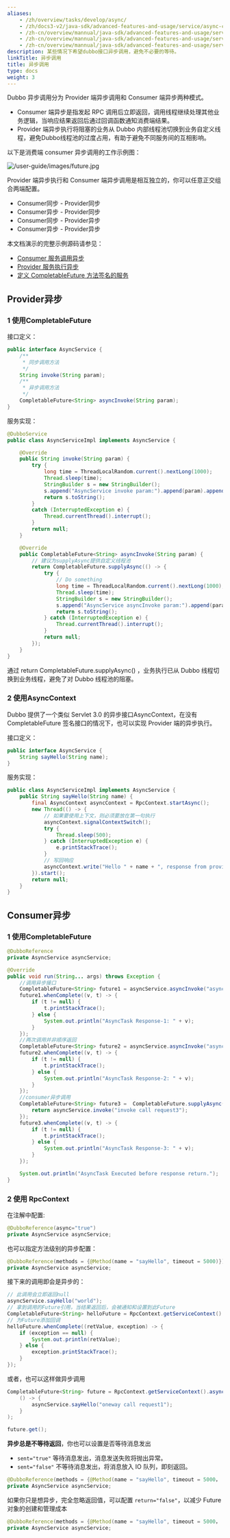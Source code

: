 ```yaml
---
aliases:
    - /zh/overview/tasks/develop/async/
    - /zh/docs3-v2/java-sdk/advanced-features-and-usage/service/async-call/
    - /zh-cn/overview/mannual/java-sdk/advanced-features-and-usage/service/async-call/
    - /zh-cn/overview/mannual/java-sdk/advanced-features-and-usage/service/async-execute-on-provider/
    - /zh-cn/overview/mannual/java-sdk/advanced-features-and-usage/service/async/
description: 某些情况下希望dubbo接口异步调用，避免不必要的等待。
linkTitle: 异步调用
title: 异步调用
type: docs
weight: 3
---
```


Dubbo 异步调用分为 Provider 端异步调用和 Consumer 端异步两种模式。
* Consumer 端异步是指发起 RPC 调用后立即返回，调用线程继续处理其他业务逻辑，当响应结果返回后通过回调函数通知消费端结果。
* Provider 端异步执行将阻塞的业务从 Dubbo 内部线程池切换到业务自定义线程，避免Dubbo线程池的过度占用，有助于避免不同服务间的互相影响。

以下是消费端 consumer 异步调用的工作示例图：

![/user-guide/images/future.jpg](/imgs/user/future.jpg)

Provider 端异步执行和 Consumer 端异步调用是相互独立的，你可以任意正交组合两端配置。
+ Consumer同步 - Provider同步
+ Consumer异步 - Provider同步
+ Consumer同步 - Provider异步
+ Consumer异步 - Provider异步

本文档演示的完整示例源码请参见：
* [Consumer 服务调用异步](https://github.com/apache/dubbo-samples/tree/master/2-advanced/dubbo-samples-async/dubbo-samples-async-simple-boot)
* [Provider 服务执行异步](https://github.com/apache/dubbo-samples/tree/master/2-advanced/dubbo-samples-async/dubbo-samples-async-provider)
* [定义 CompletableFuture 方法签名的服务](https://github.com/apache/dubbo-samples/tree/master/2-advanced/dubbo-samples-async/dubbo-samples-async-original-future)

## Provider异步

### 1 使用CompletableFuture

接口定义：
```java
public interface AsyncService {
    /**
     * 同步调用方法
     */
    String invoke(String param);
    /**
     * 异步调用方法
     */
    CompletableFuture<String> asyncInvoke(String param);
}

```
服务实现：
```java
@DubboService
public class AsyncServiceImpl implements AsyncService {

    @Override
    public String invoke(String param) {
        try {
            long time = ThreadLocalRandom.current().nextLong(1000);
            Thread.sleep(time);
            StringBuilder s = new StringBuilder();
            s.append("AsyncService invoke param:").append(param).append(",sleep:").append(time);
            return s.toString();
        }
        catch (InterruptedException e) {
            Thread.currentThread().interrupt();
        }
        return null;
    }

    @Override
    public CompletableFuture<String> asyncInvoke(String param) {
        // 建议为supplyAsync提供自定义线程池
        return CompletableFuture.supplyAsync(() -> {
            try {
                // Do something
                long time = ThreadLocalRandom.current().nextLong(1000);
                Thread.sleep(time);
                StringBuilder s = new StringBuilder();
                s.append("AsyncService asyncInvoke param:").append(param).append(",sleep:").append(time);
                return s.toString();
            } catch (InterruptedException e) {
                Thread.currentThread().interrupt();
            }
            return null;
        });
    }
}

```
通过 return CompletableFuture.supplyAsync() ，业务执行已从 Dubbo 线程切换到业务线程，避免了对 Dubbo 线程池的阻塞。

### 2 使用AsyncContext

Dubbo 提供了一个类似 Servlet 3.0 的异步接口AsyncContext，在没有 CompletableFuture 签名接口的情况下，也可以实现 Provider 端的异步执行。

接口定义：
```java
public interface AsyncService {
    String sayHello(String name);
}

```

服务实现：

```java
public class AsyncServiceImpl implements AsyncService {
    public String sayHello(String name) {
        final AsyncContext asyncContext = RpcContext.startAsync();
        new Thread(() -> {
            // 如果要使用上下文，则必须要放在第一句执行
            asyncContext.signalContextSwitch();
            try {
                Thread.sleep(500);
            } catch (InterruptedException e) {
                e.printStackTrace();
            }
            // 写回响应
            asyncContext.write("Hello " + name + ", response from provider.");
        }).start();
        return null;
    }
}

```

## Consumer异步

### 1 使用CompletableFuture
```java
@DubboReference
private AsyncService asyncService;

@Override
public void run(String... args) throws Exception {
    //调用异步接口
    CompletableFuture<String> future1 = asyncService.asyncInvoke("async call request1");
    future1.whenComplete((v, t) -> {
        if (t != null) {
            t.printStackTrace();
        } else {
            System.out.println("AsyncTask Response-1: " + v);
        }
    });
    //两次调用并非顺序返回
    CompletableFuture<String> future2 = asyncService.asyncInvoke("async call request2");
    future2.whenComplete((v, t) -> {
        if (t != null) {
            t.printStackTrace();
        } else {
            System.out.println("AsyncTask Response-2: " + v);
        }
    });
    //consumer异步调用
    CompletableFuture<String> future3 =  CompletableFuture.supplyAsync(() -> {
        return asyncService.invoke("invoke call request3");
    });
    future3.whenComplete((v, t) -> {
        if (t != null) {
            t.printStackTrace();
        } else {
            System.out.println("AsyncTask Response-3: " + v);
        }
    });

    System.out.println("AsyncTask Executed before response return.");
}
```

### 2 使用 RpcContext
在注解中配置:

```java
@DubboReference(async="true")
private AsyncService asyncService;
```

也可以指定方法级别的异步配置：

```java
@DubboReference(methods = {@Method(name = "sayHello", timeout = 5000)})
private AsyncService asyncService;
```

接下来的调用即会是异步的：

```java
// 此调用会立即返回null
asyncService.sayHello("world");
// 拿到调用的Future引用，当结果返回后，会被通知和设置到此Future
CompletableFuture<String> helloFuture = RpcContext.getServiceContext().getCompletableFuture();
// 为Future添加回调
helloFuture.whenComplete((retValue, exception) -> {
    if (exception == null) {
        System.out.println(retValue);
    } else {
        exception.printStackTrace();
    }
});
```

或者，也可以这样做异步调用
```java
CompletableFuture<String> future = RpcContext.getServiceContext().asyncCall(
    () -> {
        asyncService.sayHello("oneway call request1");
    }
);

future.get();
```

**异步总是不等待返回**，你也可以设置是否等待消息发出
- `sent="true"`  等待消息发出，消息发送失败将抛出异常。
- `sent="false"` 不等待消息发出，将消息放入 IO 队列，即刻返回。

```java
@DubboReference(methods = {@Method(name = "sayHello", timeout = 5000， sent = true)})
private AsyncService asyncService;
```

如果你只是想异步，完全忽略返回值，可以配置 `return="false"`，以减少 Future 对象的创建和管理成本
```java
@DubboReference(methods = {@Method(name = "sayHello", timeout = 5000， return = false)})
private AsyncService asyncService;
```
